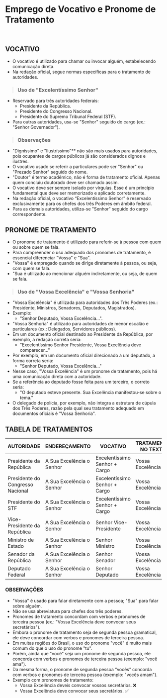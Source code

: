 # Emprego de Vocativo e Pronome de Tratamento

<br>

## VOCATIVO
* O vocativo é utilizado para chamar ou invocar alguém, estabelecendo comunicação direta. 
* Na redação oficial, segue normas específicas para o tratamento de autoridades.

> ### Uso de "Excelentíssimo Senhor"
* Reservado para três autoridades federais:
  - Presidente da República.
  - Presidente do Congresso Nacional.
  - Presidente do Supremo Tribunal Federal (STF).
* Para outras autoridades, usa-se "Senhor" seguido do cargo (ex.: "Senhor Governador").

> ### Observações
* "Digníssimo" e "Ilustríssimo"** não são mais usados para autoridades, pois ocupantes de cargos públicos já são considerados dignos e ilustres.
* O vocativo usado se referir a particulares pode ser "Senhor" ou "Prezado Senhor" seguido do nome.
* "Doutor" é termo acadêmico, não é forma de tratamento oficial. Apenas quem concluiu doutorado deve ser chamado assim.
* O vocativo deve ser sempre isolado por vírgulas. Esse é um princípio fundamental que deve ser memorizado e aplicado corretamente.
* Na redação oficial, o vocativo “Excelentíssimo Senhor” é reservado exclusivamente para os chefes dos três Poderes em âmbito federal.
* Para as demais autoridades, utiliza-se "Senhor" seguido do cargo correspondente.

## PRONOME DE TRATAMENTO
* O pronome de tratamento é utilizado para referir-se à pessoa com quem ou sobre quem se fala. 
* Para compreender o uso adequado dos pronomes de tratamento, é essencial diferenciar "Vossa" e "Sua".
* "Vossa" é empregado quando se dirige diretamente à pessoa, ou seja, com quem se fala.
* "Sua é utilizado ao mencionar alguém indiretamente, ou seja, de quem se fala.

> ### Uso de "Vossa Excelência" e "Vossa Senhoria"
* "Vossa Excelência" é utilizada para autoridades dos Três Poderes (ex.: Presidente, Ministros, Senadores, Deputados, Magistrados).
* Exemplo: 
  - "Senhor Deputado, Vossa Excelência...".
* "Vossa Senhoria" é utilizado para autoridades de menor escalão e particulares (ex.: Delegados, Servidores públicos).
* Em um documento oficial destinado ao Presidente da República, por exemplo, a redação correta seria: 
  - "Excelentíssimo Senhor Presidente, Vossa Excelência deve comparecer..."
* Por exemplo, em um documento oficial direcionado a um deputado, a forma correta seria:
  - "Senhor Deputado, Vossa Excelência..."
* Nesse caso, "Vossa Excelência" é um pronome de tratamento, pois há uma comunicação direta com a autoridade.
* Se a referência ao deputado fosse feita para um terceiro, o correto seria: 
  - "O deputado esteve presente. Sua Excelência manifestou-se sobre o tema."
* O delegado de polícia, por exemplo, não integra a estrutura de cúpula dos Três Poderes, razão pela qual seu tratamento adequado em documentos oficiais é "Vossa Senhoria".

## TABELA DE TRATAMENTOS

| AUTORIDADE                       | ENDEREÇAMENTO             | VOCATIVO                      | TRATAMENTO NO TEXTO | ABREVIATURA |
|----------------------------------|---------------------------|-------------------------------|---------------------|-------------|
| Presidente da República          | A Sua Excelência o Senhor | Excelentíssimo Senhor + Cargo | Vossa Excelência    | Não se usa  |
| Presidente do Congresso Nacional | A Sua Excelência o Senhor | Excelentíssimo Senhor + Cargo | Vossa Excelência    | Não se usa  |
| Presidente do STF                | A Sua Excelência o Senhor | Excelentíssimo Senhor + Cargo | Vossa Excelência    | Não se usa  |
| Vice-Presidente da República     | A Sua Excelência o Senhor | Senhor Vice-Presidente        | Vossa Excelência    | V – Exa.    |
| Ministro de Estado               | A Sua Excelência o Senhor | Senhor Ministro               | Vossa Excelência    | V – Exa.    |
| Senador da República             | A Sua Excelência o Senhor | Senhor Senador                | Vossa Excelência    | V – Exa.    |
| Deputado Federal                 | A Sua Excelência o Senhor | Senhor Deputado               | Vossa Excelência    | V – Exa.    |

### OBSERVAÇÕES
* "Vossa" é usado para falar diretamente com a pessoa; "Sua" para falar sobre alguém.
* Não se usa abreviatura para chefes dos três poderes.
* Pronomes de tratamento concordam com verbos e pronomes de terceira pessoa (ex.: "Vossa Excelência deve convocar seus secretários").
* Embora o pronome de tratamento seja de segunda pessoa gramatical, ele deve concordar com verbos e pronomes de terceira pessoa. 
* Em muitas regiões do Brasil, o uso do pronome "você" é muito mais comum do que o uso do pronome "tu". 
* Porém, ainda que "você" seja um pronome de segunda pessoa, ele concorda com verbos e pronomes de terceira pessoa (exemplo: "você ama"). 
* Da mesma forma, o pronome de segunda pessoa “vocês” concorda com verbos e pronomes de terceira pessoa (exemplo: "vocês amam").
* Exemplo com pronomes de tratamento:
  - Vossa Excelência deveis convocar vossos secretários. ❌
  - Vossa Excelência deve convocar seus secretários. ✅
